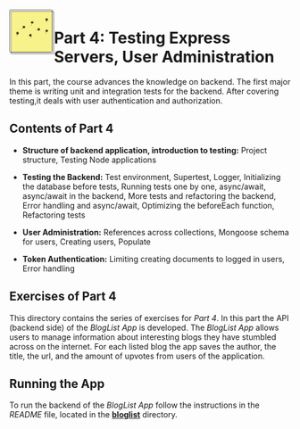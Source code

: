 <h1>
<img src="https://raw.githubusercontent.com/katerina-tziala/fullstackopen2019/master/documentation_images/part4_logo.png" alt="part logo" width="80" height="80" align="left" >
<br/>Part 4: Testing Express Servers, User Administration<br/>
</h1>

In this part, the course advances the knowledge on backend. The first major theme is writing unit and integration tests for the backend. After covering testing,it deals with user authentication and authorization.

## Contents of Part 4

* **Structure of backend application, introduction to testing:** Project structure, Testing Node applications

* **Testing the Backend:** Test environment, Supertest, Logger, Initializing the database before tests, Running tests one by one, async/await, async/await in the backend, More tests and refactoring the backend, Error handling and async/await, Optimizing the beforeEach function, Refactoring tests

* **User Administration:** References across collections, Mongoose schema for users, Creating users, Populate

* **Token Authentication:** Limiting creating documents to logged in users, Error handling


## Exercises of Part 4

This directory contains the series of exercises for *Part 4*. In this part the API (backend side) of the *BlogList App* is developed. The *BlogList App* allows users to manage information about interesting blogs they have stumbled across on the internet. For each listed blog the app saves the author, the title, the url, and the amount of upvotes from users of the application.


## Running the App

To run the backend of the *BlogList App* follow the instructions in the *README* file, located in the [**bloglist**](https://github.com/katerina-tziala/fullstackopen2019/tree/master/part4/bloglist) directory.
